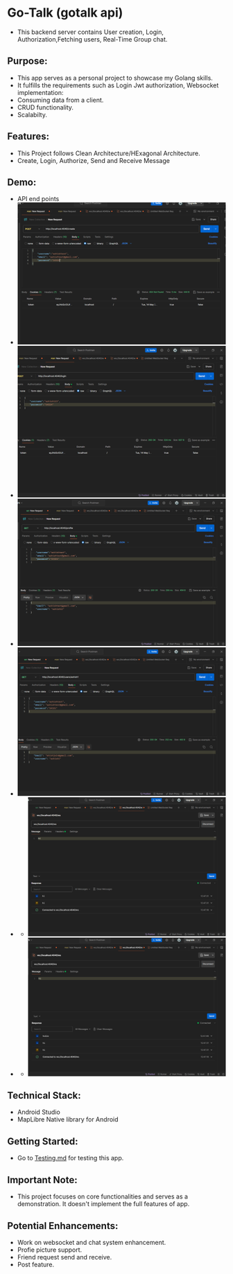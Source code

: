 # Go-Talk (gotalk api)

- This backend server contains User creation, Login, Authorization,Fetching users, Real-Time Group chat.

## Purpose:

- This app serves as a personal project to showcase my Golang skills.
- It fulfills the requirements such as Login Jwt authorization, Websocket implementation:
- Consuming data from a client.
- CRUD functionality.
- Scalabilty.

## Features:

- This Project follows Clean Architecture/HExagonal Architecture.
- Create, Login, Authorize, Send and Receive Message

## Demo:

- API end points
- ![CREATE endpoint](https://github.com/AshishKothariii/gotalkapi/blob/main/Public/create.png)
- ![Login endpoint](https://github.com/AshishKothariii/gotalkapi/blob/main/Public/login.png)
- ![profile endpoint](https://github.com/AshishKothariii/gotalkapi/blob/main/Public/profile.png)
- ![users/:username endpoint](https://github.com/AshishKothariii/gotalkapi/blob/main/Public/user.png)
- - ![websocket send](https://github.com/AshishKothariii/gotalkapi/blob/main/Public/websocket.png)
- - ![websocket receive](https://github.com/AshishKothariii/gotalkapi/blob/main/Public/websocket_receive.png)

## Technical Stack:

- Android Studio
- MapLibre Native library for Android

## Getting Started:

- Go to [Testing.md](https://github.com/AshishKothariii/gotalkapi/blob/main/Testing.md) for testing this app.

## Important Note:

- This project focuses on core functionalities and serves as a demonstration. It doesn't implement the full features of app.

## Potential Enhancements:

- Work on websocket and chat system enhancement.
- Profie picture support.
- Friend request send and receive.
- Post feature.
